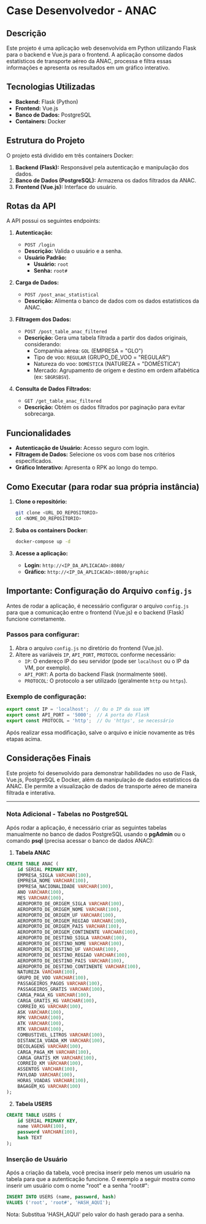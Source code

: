 # Case Desenvolvedor - ANAC

## Descrição

Este projeto é uma aplicação web desenvolvida em Python utilizando Flask para o backend e Vue.js para o frontend. A aplicação consome dados estatísticos de transporte aéreo da ANAC, processa e filtra essas informações e apresenta os resultados em um gráfico interativo.

## Tecnologias Utilizadas

- **Backend:** Flask (Python)
- **Frontend:** Vue.js
- **Banco de Dados:** PostgreSQL
- **Containers:** Docker

## Estrutura do Projeto

O projeto está dividido em três containers Docker:
1. **Backend (Flask):** Responsável pela autenticação e manipulação dos dados.
2. **Banco de Dados (PostgreSQL):** Armazena os dados filtrados da ANAC.
3. **Frontend (Vue.js):** Interface do usuário.

## Rotas da API

A API possui os seguintes endpoints:

1. **Autenticação:**
   - `POST /login`
   - **Descrição:** Valida o usuário e a senha.
   - **Usuário Padrão:**
     - **Usuário:** `root`
     - **Senha:** `root#`

2. **Carga de Dados:**
   - `POST /post_anac_statistical`
   - **Descrição:** Alimenta o banco de dados com os dados estatísticos da ANAC.

3. **Filtragem dos Dados:**
   - `POST /post_table_anac_filtered`
   - **Descrição:** Gera uma tabela filtrada a partir dos dados originais, considerando:
     - Companhia aérea: `GOL` (EMPRESA = "GLO")
     - Tipo de voo: `REGULAR` (GRUPO_DE_VOO = "REGULAR")
     - Natureza do voo: `DOMÉSTICA` (NATUREZA = "DOMÉSTICA")
     - Mercado: Agrupamento de origem e destino em ordem alfabética (ex: `SBGRSBSV`).

4. **Consulta de Dados Filtrados:**
   - `GET /get_table_anac_filtered`
   - **Descrição:** Obtém os dados filtrados por paginação para evitar sobrecarga.

## Funcionalidades

- **Autenticação de Usuário:** Acesso seguro com login.
- **Filtragem de Dados:** Selecione os voos com base nos critérios especificados.
- **Gráfico Interativo:** Apresenta o RPK ao longo do tempo.

## Como Executar (para rodar sua própria instância)

1. **Clone o repositório:**
   ```bash
   git clone <URL_DO_REPOSITORIO>
   cd <NOME_DO_REPOSITORIO>
   ```

2. **Suba os containers Docker:**
   ```bash
   docker-compose up -d
   ```

3. **Acesse a aplicação:**
   - **Login:** `http://<IP_DA_APLICACAO>:8080/`
   - **Gráfico:** `http://<IP_DA_APLICACAO>:8080/graphic`

## **Importante: Configuração do Arquivo `config.js`**

Antes de rodar a aplicação, é necessário configurar o arquivo `config.js` para que a comunicação entre o frontend (Vue.js) e o backend (Flask) funcione corretamente.

### Passos para configurar:

1. Abra o arquivo `config.js` no diretório do frontend (Vue.js).
2. Altere as variáveis `IP`, `API_PORT`, `PROTOCOL` conforme necessário:
   - `IP`: O endereço IP do seu servidor (pode ser `localhost` ou o IP da VM, por exemplo).
   - `API_PORT`: A porta do backend Flask (normalmente `5000`).
   - `PROTOCOL`: O protocolo a ser utilizado (geralmente `http` ou `https`).
   
### Exemplo de configuração:

```javascript
export const IP = 'localhost';  // Ou o IP da sua VM
export const API_PORT = '5000';  // A porta do Flask
export const PROTOCOL = 'http';  // Ou 'https', se necessário
```

Após realizar essa modificação, salve o arquivo e inicie novamente as três etapas acima.

## Considerações Finais

Este projeto foi desenvolvido para demonstrar habilidades no uso de Flask, Vue.js, PostgreSQL e Docker, além da manipulação de dados estatísticos da ANAC. Ele permite a visualização de dados de transporte aéreo de maneira filtrada e interativa.

---

### **Nota Adicional - Tabelas no PostgreSQL**

Após rodar a aplicação, é necessário criar as seguintes tabelas manualmente no banco de dados PostgreSQL usando o **pgAdmin** ou o comando **psql** (precisa acessar o banco de dados ANAC):

1. **Tabela ANAC**

```sql
CREATE TABLE ANAC (
    id SERIAL PRIMARY KEY,
    EMPRESA_SIGLA VARCHAR(100),
    EMPRESA_NOME VARCHAR(100),
    EMPRESA_NACIONALIDADE VARCHAR(100),
    ANO VARCHAR(100),
    MES VARCHAR(100),
    AEROPORTO_DE_ORIGEM_SIGLA VARCHAR(100),
    AEROPORTO_DE_ORIGEM_NOME VARCHAR(100),
    AEROPORTO_DE_ORIGEM_UF VARCHAR(100),
    AEROPORTO_DE_ORIGEM_REGIAO VARCHAR(100),
    AEROPORTO_DE_ORIGEM_PAIS VARCHAR(100),
    AEROPORTO_DE_ORIGEM_CONTINENTE VARCHAR(100),
    AEROPORTO_DE_DESTINO_SIGLA VARCHAR(100),
    AEROPORTO_DE_DESTINO_NOME VARCHAR(100),
    AEROPORTO_DE_DESTINO_UF VARCHAR(100),
    AEROPORTO_DE_DESTINO_REGIAO VARCHAR(100),
    AEROPORTO_DE_DESTINO_PAIS VARCHAR(100),
    AEROPORTO_DE_DESTINO_CONTINENTE VARCHAR(100),
    NATUREZA VARCHAR(100),
    GRUPO_DE_VOO VARCHAR(100),
    PASSAGEIROS_PAGOS VARCHAR(100),
    PASSAGEIROS_GRATIS VARCHAR(100),
    CARGA_PAGA_KG VARCHAR(100),
    CARGA_GRATIS_KG VARCHAR(100),
    CORREIO_KG VARCHAR(100),
    ASK VARCHAR(100),
    RPK VARCHAR(100),
    ATK VARCHAR(100),
    RTK VARCHAR(100),
    COMBUSTIVEL_LITROS VARCHAR(100),
    DISTANCIA_VOADA_KM VARCHAR(100),
    DECOLAGENS VARCHAR(100),
    CARGA_PAGA_KM VARCHAR(100),
    CARGA_GRATIS_KM VARCHAR(100),
    CORREIO_KM VARCHAR(100),
    ASSENTOS VARCHAR(100),
    PAYLOAD VARCHAR(100),
    HORAS_VOADAS VARCHAR(100),
    BAGAGEM_KG VARCHAR(100)
);
```

2. **Tabela USERS**

```sql
CREATE TABLE USERS (
    id SERIAL PRIMARY KEY,
    name VARCHAR(100),
    password VARCHAR(100),
    hash TEXT
);
```
### Inserção de Usuário

Após a criação da tabela, você precisa inserir pelo menos um usuário na tabela para que a autenticação funcione. O exemplo a seguir mostra como inserir um usuário com o nome "root" e a senha "root#":

```sql
INSERT INTO USERS (name, password, hash) 
VALUES ('root', 'root#', 'HASH_AQUI');
```

Nota: Substitua 'HASH_AQUI' pelo valor do hash gerado para a senha.
